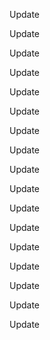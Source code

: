 Update

Update

Update

Update

Update

Update

Update

Update

Update

Update

Update

Update

Update

Update

Update

Update

Update

